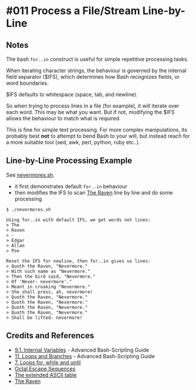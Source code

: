 # #011 Process a File/Stream Line-by-Line


## Notes

The bash `for..in` construct is useful for simple repetitive processing tasks.

When iterating character strings, the behaviour is governed by the internal field separator ($IFS),
which determines how Bash recognizes fields, or word boundaries.

$IFS defaults to whitespace (space, tab, and newline).

So when trying to process lines in a file (for example), it will iterate over each word.
This may be what you want. But if not, modifying the $IFS allows the behaviour to match what is required.

This is fine for simple text processing. For more complex manipulations,
its probably best **not** to attempt to bend Bash to your will, but instead reach
for a more suitable tool (sed, awk, perl, python, ruby etc..).

## Line-by-Line Processing Example

See [nevermores.sh](./nevermores.sh).

* it first demonstrates default `for..in` behaviour
* then modifies the IFS to scan [The Raven](./the_raven.txt) line by line and do some processing


```
$ ./nevermores.sh

Using for..in with default IFS, we get words not lines:
> The
> Raven
> -
> Edgar
> Allan
> Poe

Reset the IFS for newline, then for..in gives us lines:
> Quoth the Raven, "Nevermore."
> With such name as "Nevermore."
> Then the bird said, "Nevermore."
> Of 'Never- nevermore'."
> Meant in croaking "Nevermore."
> She shall press, ah, nevermore!
> Quoth the Raven, "Nevermore."
> Quoth the Raven, "Nevermore."
> Quoth the Raven, "Nevermore."
> Quoth the Raven, "Nevermore."
> Shall be lifted- nevermore!

```

## Credits and References
* [9.1. Internal Variables](http://www.tldp.org/LDP/abs/html/internalvariables.html) - Advanced Bash-Scripting Guide
* [11. Loops and Branches](http://tldp.org/LDP/abs/html/loops1.html) - Advanced Bash-Scripting Guide
* [7. Loops for, while and until](http://tldp.org/HOWTO/Bash-Prog-Intro-HOWTO-7.html)
* [Octal Escape Sequences](http://www.tldp.org/HOWTO/Bash-Prompt-HOWTO/c583.html)
* [The extended ASCII table](http://www.ascii-code.com/)
* [The Raven](http://www.poetryloverspage.com/poets/poe/raven.html)
